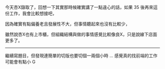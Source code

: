 今天杏X錄取了，回想一下其實那時候確實講了一點違心的話，如果 35 後再來這份工作，我會比較想接吧，

因為確實有點偏養老且發展性不大，但事情聽起來也沒有比較少，

雖然說杏X也有上市櫃，但組織結構與做的事情感覺比較像良X，只是說線下店面更多了。

---

繼續寫題目，但發現連簡單的切版也要切個一兩個小時 ... 感覺真的找前端的工作可能會有點小 G
